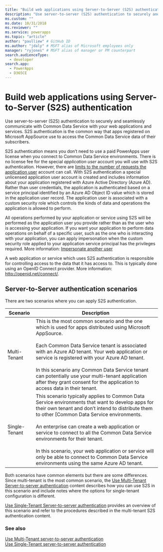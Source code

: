 ```yaml
---
title: "Build web applications using Server-to-Server (S2S) authentication (Common Data Service) | Microsoft Docs" # Intent and product brand in a unique string of 43-59 chars including spaces
description: "Use server-to-server (S2S) authentication to securely and seamlessly communicate with Common Data Service with your web applications and services. S2S authentication is the common way that apps registered on Microsoft AppSource use to access the Common Data Service  data of their subscribers." # 115-145 characters including spaces. This abstract displays in the search result.
ms.custom: ""
ms.date: 10/31/2018
ms.reviewer: ""
ms.service: powerapps
ms.topic: "article"
author: "paulliew" # GitHub ID
ms.author: "jdaly" # MSFT alias of Microsoft employees only
manager: "ryjones" # MSFT alias of manager or PM counterpart
search.audienceType: 
  - developer
search.app: 
  - PowerApps
  - D365CE
---
```

# Build web applications using Server-to-Server (S2S) authentication

Use server-to-server (S2S) authentication to securely and seamlessly communicate with Common Data Service with your web applications and services. S2S authentication is the common way that apps registered on Microsoft AppSource use to access the Common Data Service data of their subscribers.  

 S2S authentication means you don’t need to use a paid PowerApps user license when you connect to Common Data Service environments. There is no license fee for the special *application user* account you will use with S2S authentication. However, there are [limits to the number of requests the application user](https://docs.microsoft.com/en-ca/power-platform/admin/api-request-limits-allocations#non-licensed-usersapplication-users) account can call. With S2S authentication a special unlicensed application user account is created and includes information about your application registered with Azure Active Directory (Azure AD). Rather than user credentials, the application is authenticated based on a service principal identified by an Azure AD Object ID value which is stored in the application user record. The application user is associated with a custom security role which controls the kinds of data and operations the application is allowed to perform.  

 All operations performed by your application or service using S2S will be performed as the application user you provide rather than as the user who is accessing your application. If you want your application to perform data operations on behalf of a specific user, such as the one who is interacting with your application, you can apply impersonation when the custom security role applied to your application service principal has the privileges required. More information: [Impersonate another user](impersonate-another-user.md)  

 A web application or service which uses S2S authentication is responsible for controlling access to the data that it has access to. This is typically done using an OpenID Connect provider. More information: <http://openid.net/connect/>.  

## Server-to-Server authentication scenarios  
 There are two scenarios where you can apply S2S authentication.  


|   Scenario    |   Description  |
|---------------|---------------|
| Multi-Tenant  | This is the most common scenario and the one which is used for apps distributed using Microsoft AppSource.<br /><br /> Each Common Data Service tenant is associated with an Azure AD tenant. Your web application or service is registered with your Azure AD tenant.<br /><br /> In this scenario any Common Data Service tenant can potentially use your multi-tenant application after they grant consent for the application to access data in their tenant.                                                           |
| Single-Tenant | This scenario typically applies to Common Data Service environments that want to develop apps for their own tenant and don’t intend to distribute them to other [Common Data Service environments.<br /><br /> An enterprise can create a web application or service to connect to all the Common Data Service environments for their tenant.<br /><br /> In this scenario, your web application or service will only be able to connect to Common Data Service environments using the same Azure AD tenant. |

 Both scenarios have common elements but there are some differences. Since multi-tenant is the most common scenario, the [Use Multi-Tenant Server-to-server authentication](use-multi-tenant-server-server-authentication.md) content describes how you can use S2S in this scenario and include notes where the options for single-tenant configuration is different. 

[Use Single-Tenant Server-to-server authentication](use-single-tenant-server-server-authentication.md) provides an overview of this scenario and refer to the procedures described in the multi-tenant S2S authentication content.  

### See also  
  
[Use Multi-Tenant server-to-server authentication](use-multi-tenant-server-server-authentication.md)<br/> 
[Use Single-Tenant server-to-server authentication](use-single-tenant-server-server-authentication.md)   
